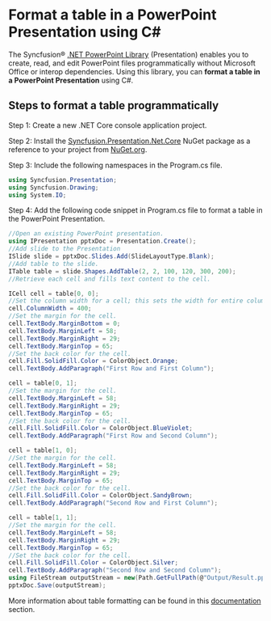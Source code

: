 # Format a table in a PowerPoint Presentation using C#

The Syncfusion&reg; [.NET PowerPoint Library](https://www.syncfusion.com/document-processing/powerpoint-framework/net/powerpoint-library) (Presentation) enables you to create, read, and edit PowerPoint files programmatically without Microsoft Office or interop dependencies. Using this library, you can **format a table in a PowerPoint Presentation** using C#.

## Steps to format a table programmatically

Step 1: Create a new .NET Core console application project.

Step 2: Install the [Syncfusion.Presentation.Net.Core](https://www.nuget.org/packages/Syncfusion.Presentation.Net.Core) NuGet package as a reference to your project from [NuGet.org](https://www.nuget.org/).

Step 3: Include the following namespaces in the Program.cs file.

```csharp
using Syncfusion.Presentation;
using Syncfusion.Drawing;
using System.IO;
```

Step 4: Add the following code snippet in Program.cs file to format a table in the PowerPoint Presentation.

```csharp
//Open an existing PowerPoint presentation.
using IPresentation pptxDoc = Presentation.Create();
//Add slide to the Presentation
ISlide slide = pptxDoc.Slides.Add(SlideLayoutType.Blank);
//Add table to the slide.
ITable table = slide.Shapes.AddTable(2, 2, 100, 120, 300, 200);
//Retrieve each cell and fills text content to the cell.

ICell cell = table[0, 0];
//Set the column width for a cell; this sets the width for entire column.
cell.ColumnWidth = 400;
//Set the margin for the cell.
cell.TextBody.MarginBottom = 0;
cell.TextBody.MarginLeft = 58;
cell.TextBody.MarginRight = 29;
cell.TextBody.MarginTop = 65;
//Set the back color for the cell.
cell.Fill.SolidFill.Color = ColorObject.Orange;
cell.TextBody.AddParagraph("First Row and First Column");

cell = table[0, 1];
//Set the margin for the cell.
cell.TextBody.MarginLeft = 58;
cell.TextBody.MarginRight = 29;
cell.TextBody.MarginTop = 65;
//Set the back color for the cell.
cell.Fill.SolidFill.Color = ColorObject.BlueViolet;
cell.TextBody.AddParagraph("First Row and Second Column");

cell = table[1, 0];
//Set the margin for the cell.
cell.TextBody.MarginLeft = 58;
cell.TextBody.MarginRight = 29;
cell.TextBody.MarginTop = 65;
//Set the back color for the cell.
cell.Fill.SolidFill.Color = ColorObject.SandyBrown;
cell.TextBody.AddParagraph("Second Row and First Column");

cell = table[1, 1];
//Set the margin for the cell.
cell.TextBody.MarginLeft = 58;
cell.TextBody.MarginRight = 29;
cell.TextBody.MarginTop = 65;
//Set the back color for the cell.
cell.Fill.SolidFill.Color = ColorObject.Silver;
cell.TextBody.AddParagraph("Second Row and Second Column");
using FileStream outputStream = new(Path.GetFullPath(@"Output/Result.pptx"), FileMode.Create, FileAccess.ReadWrite);
pptxDoc.Save(outputStream);
```

More information about table formatting can be found in this [documentation](https://help.syncfusion.com/document-processing/powerpoint/powerpoint-library/net/working-with-tables#applying-table-formatting) section.